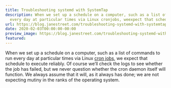 ```yaml
---
title: Troubleshooting systemd with SystemTap
description: When we set up a schedule on a computer, such as a list of commands torun
  every day at particular times via Linux cronjobs, weexpect that schedule to execute...
url: https://blog.janestreet.com/troubleshooting-systemd-with-systemtap/
date: 2020-02-03T00:00:00-00:00
preview_image: https://blog.janestreet.com/troubleshooting-systemd-with-systemtap/data-taps.jpg
featured:
---
```


<p>When we set up a schedule on a computer, such as a list of commands to
run every day at particular times via Linux <a href="https://www.ostechnix.com/a-beginners-guide-to-cron-jobs">cron
jobs</a>, we
expect that schedule to execute reliably.  Of course we’ll check the
logs to see whether the job has failed, but we never question whether
the cron daemon itself will function.  We always assume that it will,
as it always has done; we are not expecting mutiny in the ranks of the
operating system.</p>
